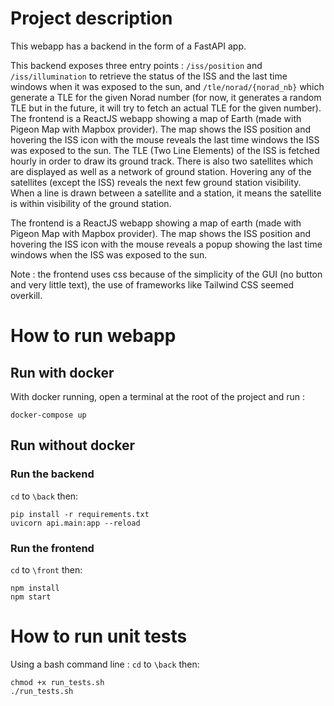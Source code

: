 # Project description

This webapp has a backend in the form of a FastAPI app. 

This backend exposes three entry points : `/iss/position` and `/iss/illumination` to retrieve the status of the ISS and the last time windows when it was exposed to the sun, and `/tle/norad/{norad_nb}` which generate a TLE for the given Norad number (for now, it generates a random TLE but in the future, it will try to fetch an actual TLE for the given number).
The frontend is a ReactJS webapp showing a map of Earth (made with Pigeon Map with Mapbox provider). The map shows the ISS position and hovering the ISS icon with the mouse reveals the last time windows the ISS was exposed to the sun. The TLE (Two Line Elements) of the ISS is fetched hourly in order to draw its ground track. There is also two satellites which are displayed as well as a network of ground station. Hovering any of the satellites (except the ISS) reveals the next few ground station visibility. When a line is drawn between a satellite and a station, it means the satellite is within visibility of the ground station.

The frontend is a ReactJS webapp showing a map of earth (made with Pigeon Map with Mapbox provider). The map shows the 
ISS position and hovering the ISS icon with the mouse reveals a popup showing
the last time windows when the ISS was exposed to the sun.

Note : the frontend uses css because of the simplicity of the GUI (no button and very little text), the use of 
frameworks like Tailwind CSS seemed overkill.

# How to run webapp
## Run with docker

With docker running, open a terminal at the root of the project and run :

```console
docker-compose up
```
## Run without docker

### Run the backend
`cd` to `\back` then:
```console
pip install -r requirements.txt
uvicorn api.main:app --reload
```
### Run the frontend
`cd` to `\front` then: 
```console
npm install
npm start
```
# How to run unit tests

Using a bash command line :
`cd` to `\back` then:
```console
chmod +x run_tests.sh
./run_tests.sh
```


